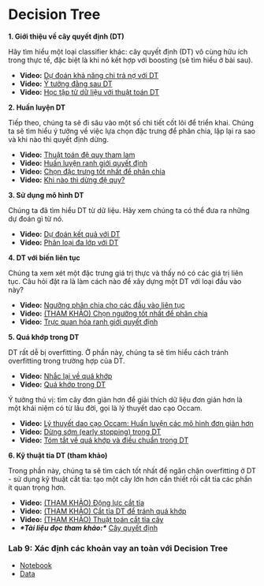 # Decision Tree

**1. Giới thiệu về cây quyết định (DT)**

Hãy tìm hiểu một loại classifier khác: cây quyết định (DT) vô cùng hữu ích trong thực tế, đặc biệt là khi nó kết hợp với boosting (sẽ tìm hiểu ở bài sau).

- **Video:** [Dự đoán khả năng chi trả nợ với DT](https://www.coursera.org/learn/ml-classification/lecture/ZtvkP/predicting-loan-defaults-with-decision-trees)
- **Video:** [Ý tưởng đằng sau DT](https://www.coursera.org/learn/ml-classification/lecture/F8kuT/intuition-behind-decision-trees)
- **Video:** [Học tập từ dữ liệu với thuật toán DT](https://www.coursera.org/learn/ml-classification/lecture/xilmJ/task-of-learning-decision-trees-from-data)

**2. Huấn luyện DT**

Tiếp theo, chúng ta sẽ đi sâu vào một số chi tiết cốt lõi để triển khai. Chúng ta sẽ tìm hiểu ý tưởng về việc lựa chọn đặc trưng để phân chia, lặp lại ra sao và khi nào thì quyết định dừng.

- **Video:** [Thuật toán đệ quy tham lam](https://www.coursera.org/learn/ml-classification/lecture/Oor8r/recursive-greedy-algorithm)
- **Video:** [Huấn luyện ranh giới quyết định](https://www.coursera.org/learn/ml-classification/lecture/U7PcP/learning-a-decision-stump)
- **Video:** [Chọn đặc trưng tốt nhất để phân chia](https://www.coursera.org/learn/ml-classification/lecture/9RN9F/selecting-best-feature-to-split-on)
- **Video:** [Khi nào thì dừng đệ quy?](https://www.coursera.org/learn/ml-classification/lecture/fTlJU/when-to-stop-recursing)

**3. Sử dụng mô hình DT**

Chúng ta đã tìm hiểu DT từ dữ liệu. Hãy xem chúng ta có thể đưa ra những dự đoán gì từ nó.

- **Video:** [Dự đoán kết quả với DT](https://www.coursera.org/learn/ml-classification/lecture/HM4VD/making-predictions-with-decision-trees)
- **Video:** [Phân loại đa lớp với DT](https://www.coursera.org/learn/ml-classification/lecture/IVMdN/multiclass-classification-with-decision-trees)

**4. DT với biến liên tục**

Chúng ta xem xét một đặc trưng giá trị thực và thấy nó có các giá trị liên tục. Câu hỏi đặt ra là làm cách nào để xây dựng một DT với loại đầu vào này?

- **Video:** [Ngưỡng phân chia cho các đầu vào liên tục](https://www.coursera.org/learn/ml-classification/lecture/tn6M9/threshold-splits-for-continuous-inputs)
- **Video:** [(THAM KHẢO) Chọn ngưỡng tốt nhất để phân chia](https://www.coursera.org/learn/ml-classification/lecture/sKrGp/optional-picking-the-best-threshold-to-split-on)
- **Video:** [Trực quan hóa ranh giới quyết định](https://www.coursera.org/learn/ml-classification/lecture/kyi11/visualizing-decision-boundaries)

**5. Quá khớp trong DT**

DT rất dễ bị overfitting. Ở phần này, chúng ta sẽ tìm hiểu cách tránh overfitting trong trường hợp của DT.

- **Video:** [Nhắc lại về quá khớp](https://www.coursera.org/learn/ml-classification/lecture/czRmA/a-review-of-overfitting)
- **Video:** [Quá khớp trong DT](https://www.coursera.org/learn/ml-classification/lecture/XcPVL/overfitting-in-decision-trees)

Ý tưởng thú vị: tìm cây đơn giản hơn để giải thích dữ liệu đơn giản hơn là một khái niệm có từ lâu đời, gọi là lý thuyết dao cạo Occam.

- **Video:** [Lý thuyết dao cạo Occam: Huấn luyện các mô hình đơn giản hơn](https://www.coursera.org/learn/ml-classification/lecture/tUvBS/principle-of-occams-razor-learning-simpler-decision-trees)
- **Video:** [Dừng sớm (early stopping) trong DT](https://www.coursera.org/learn/ml-classification/lecture/gCuZ8/early-stopping-in-learning-decision-trees)
- **Video:** [Tóm tắt về quá khớp và điều chuẩn trong DT](https://www.coursera.org/learn/ml-classification/lecture/bRwHo/recap-of-overfitting-and-regularization-in-decision-trees)

**6. Kỹ thuật tỉa DT (tham khảo)**

Trong phần này, chúng ta sẽ tìm cách tốt nhất để ngăn chặn overfitting ở DT - sử dụng kỹ thuật cắt tỉa: tạo một cây lớn hơn cần thiết rồi cắt tỉa các phần ít quan trọng hơn.

- **Video:** [(THAM KHẢO) Động lực cắt tỉa](https://www.coursera.org/learn/ml-classification/lecture/9nMdb/optional-motivating-pruning)
- **Video:** [(THAM KHẢO) Cắt tỉa DT để tránh quá khớp](https://www.coursera.org/learn/ml-classification/lecture/qvf6v/optional-pruning-decision-trees-to-avoid-overfitting)
- **Video:** [(THAM KHẢO) Thuật toán cắt tỉa cây](https://www.coursera.org/learn/ml-classification/lecture/wmODB/optional-tree-pruning-algorithm)
- ***\*Tài liệu đọc tham khảo:\**** [Cây quyết định](https://drive.google.com/file/d/1-15xGNtdsD5xKvxL1PJeSSceseTiCj4r/view)



### Lab 9: Xác định các khoản vay an toàn với Decision Tree

- [Notebook](https://drive.google.com/drive/folders/10QMFY1b09grOOJk3RmgHAB8DwdUEph9E?usp=sharing)
- [Data](https://drive.google.com/file/d/14M3aE1z4WBKGh6Fo11EYrM7GPlL0E2o-/view)